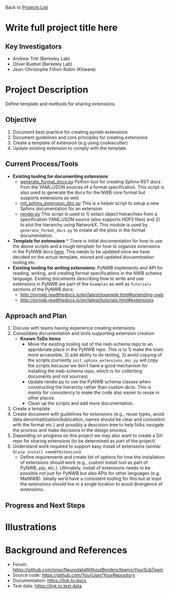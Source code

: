 Back to [Projects List](../../README.md#ProjectsList)

# Write full project title here

## Key Investigators

- Andrew Tritt (Berkeley Lab)
- Oliver Ruebel (Berkeley Lab)
- Jean-Christophe Fillion-Robin (Kitware)

# Project Description

Define template and methods for sharing extensions.

## Objective

1. Document best practice for creating pynwb extensions
1. Document guidelines and core principles for creating extensions
1. Create a template of extension (e.g using cookiecutter)
1. Update existing extension to comply with the template

## Current Process/Tools
* **Existing tooling for documenting extensions**
    * [generate_format_docs.py](https://github.com/NeurodataWithoutBorders/nwb-schema/blob/dev/docs/utils/generate_format_docs.py) Python tool for creating Sphinx RST docs from the YAML/JSON sources of a format specification. This script is also used to generate the docs for the NWB core format but supports extensions as well.
    * [init_sphinx_extension_doc.py](https://github.com/NeurodataWithoutBorders/nwb-schema/blob/dev/docs/utils/init_sphinx_extension_doc.py) This is a helper script to setup a new Sphinx documentation for an extension
    * [render.py](https://github.com/NeurodataWithoutBorders/nwb-schema/blob/dev/docs/utils/render.py) This script is used to 1) extact object hierarchies from a specification YAML/JSON source (also supports HDF5 files) and 2) to plot the hierarchy using NetworkX. This module is used by `generate_format_docs.py` to create all the plots in the format documentation.
* **Template for extensions** * There is initial documentation for how to use the above scripts and a rough template for how to organize extensions in the PyNWB docs [here](http://pynwb.readthedocs.io/en/latest/example.html#documenting-extensions). This needs to be updated once we have decided on the actual template, moved and updated docuemtnation tooling etc. 
* **Existing tooling for writing extensions:** PyNWB implements and API for reading, writing, and creating format specifications in the NWB schema language. Existing documents describing how to write and use extensions in PyNWB are part of the `Examples` as well as `Tutorials` sections of the PyNWB docs:
  * http://pynwb.readthedocs.io/en/latest/example.html#extending-nwb
  * http://pynwb.readthedocs.io/en/latest/tutorials.html#extensions

## Approach and Plan

1. Discuss with teams having experience creating extensions
1. Consolidate documentation and tools supporting extension creation
    * **Known ToDo items**
        * Move the existing tooling out of the nwb-schema repo to an approbriate place in the PyNWB repo. This is to 1) make the tools more accessible, 2) add ability to do testing, 3) avoid copying of the scripts (currently `init_sphinx_extensions_doc.py` will copy the scripts because we don't have a good mechanism for installing the nwb-schema repo, which is for collecting documents and not sources)
        * Update render.py to use the PyNWB schema classes when constructing the hierarchy rather than custom dicts. This is mainly for consistency to make the code also easier to reuse in other places. 
        * Clean up the scripts and add more documentation. 
1. Create a template
1. Create document with guidelines for extensions (e.g., reuse types, avoid data denormatlization/dublication, names should be clear and consistent with the format etc.) and possibly a descision-tree to help folks navigate the process and make decisions in the design process.
1. Depending on progress on this project we may also want to create a Git-repo for sharing extensions (to be determined as part of the project)
1. Understand work required to support easy install of extensions (similar to `pip install nameOfExtension`). 
    * Define requirements and create list of options for how the installation of extensions should work (e.g., custom install tool as part of PyNWB, pip, etc.). Ultimately, install of extensions needs to be possible not just for PyNWB but also APIs for other languages (e.g. MatNWB). Ideally we'd have a consistent tooling for this but at least the extensions should live in a single location to avoid divergence of extensions.

## Progress and Next Steps

<!--Describe progress and next steps in a few bullet points as you are making progress.-->

# Illustrations

<!--Add pictures and links to videos that demonstrate what has been accomplished.-->

<!--![Description of picture](Example2.jpg)-->

<!--![Some more images](Example2.jpg)-->

# Background and References

<!--Use this space for information that may help people better understand your project, like links to papers, source code, or data.-->

- Forum: https://github.com/orgs/NeurodataWithoutBorders/teams/YourSubTeam
- Source code: https://github.com/YourUser/YourRepository
- Documentation: https://link.to.docs
- Test data: https://link.to.test.data

